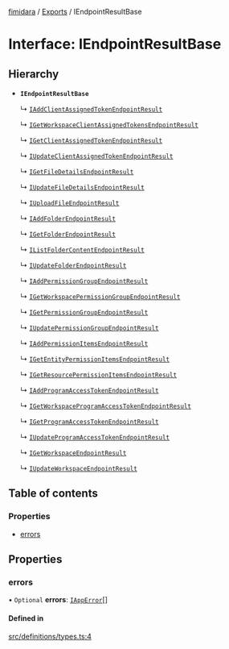 [fimidara](../README.md) / [Exports](../modules.md) / IEndpointResultBase

# Interface: IEndpointResultBase

## Hierarchy

- **`IEndpointResultBase`**

  ↳ [`IAddClientAssignedTokenEndpointResult`](IAddClientAssignedTokenEndpointResult.md)

  ↳ [`IGetWorkspaceClientAssignedTokensEndpointResult`](IGetWorkspaceClientAssignedTokensEndpointResult.md)

  ↳ [`IGetClientAssignedTokenEndpointResult`](IGetClientAssignedTokenEndpointResult.md)

  ↳ [`IUpdateClientAssignedTokenEndpointResult`](IUpdateClientAssignedTokenEndpointResult.md)

  ↳ [`IGetFileDetailsEndpointResult`](IGetFileDetailsEndpointResult.md)

  ↳ [`IUpdateFileDetailsEndpointResult`](IUpdateFileDetailsEndpointResult.md)

  ↳ [`IUploadFileEndpointResult`](IUploadFileEndpointResult.md)

  ↳ [`IAddFolderEndpointResult`](IAddFolderEndpointResult.md)

  ↳ [`IGetFolderEndpointResult`](IGetFolderEndpointResult.md)

  ↳ [`IListFolderContentEndpointResult`](IListFolderContentEndpointResult.md)

  ↳ [`IUpdateFolderEndpointResult`](IUpdateFolderEndpointResult.md)

  ↳ [`IAddPermissionGroupEndpointResult`](IAddPermissionGroupEndpointResult.md)

  ↳ [`IGetWorkspacePermissionGroupEndpointResult`](IGetWorkspacePermissionGroupEndpointResult.md)

  ↳ [`IGetPermissionGroupEndpointResult`](IGetPermissionGroupEndpointResult.md)

  ↳ [`IUpdatePermissionGroupEndpointResult`](IUpdatePermissionGroupEndpointResult.md)

  ↳ [`IAddPermissionItemsEndpointResult`](IAddPermissionItemsEndpointResult.md)

  ↳ [`IGetEntityPermissionItemsEndpointResult`](IGetEntityPermissionItemsEndpointResult.md)

  ↳ [`IGetResourcePermissionItemsEndpointResult`](IGetResourcePermissionItemsEndpointResult.md)

  ↳ [`IAddProgramAccessTokenEndpointResult`](IAddProgramAccessTokenEndpointResult.md)

  ↳ [`IGetWorkspaceProgramAccessTokenEndpointResult`](IGetWorkspaceProgramAccessTokenEndpointResult.md)

  ↳ [`IGetProgramAccessTokenEndpointResult`](IGetProgramAccessTokenEndpointResult.md)

  ↳ [`IUpdateProgramAccessTokenEndpointResult`](IUpdateProgramAccessTokenEndpointResult.md)

  ↳ [`IGetWorkspaceEndpointResult`](IGetWorkspaceEndpointResult.md)

  ↳ [`IUpdateWorkspaceEndpointResult`](IUpdateWorkspaceEndpointResult.md)

## Table of contents

### Properties

- [errors](IEndpointResultBase.md#errors)

## Properties

### errors

• `Optional` **errors**: [`IAppError`](IAppError.md)[]

#### Defined in

[src/definitions/types.ts:4](https://github.com/softkave/files-js/blob/852341e/src/definitions/types.ts#L4)
